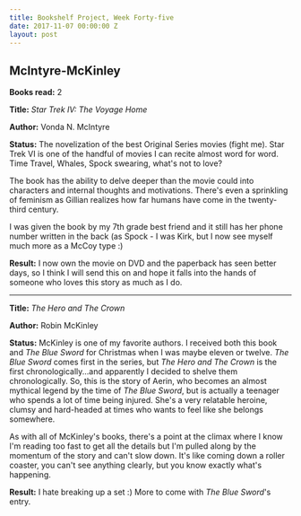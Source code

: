 ```yaml
---
title: Bookshelf Project, Week Forty-five
date: 2017-11-07 00:00:00 Z
layout: post
---
```


## McIntyre-McKinley

**Books read:** 2

**Title:** _Star Trek IV: The Voyage Home_

**Author:** Vonda N. McIntyre

**Status:** The novelization of the best Original Series movies (fight me). Star Trek VI is one of the handful of movies I can recite almost word for word. Time Travel, Whales, Spock swearing, what's not to love?

The book has the ability to delve deeper than the movie could into characters and internal thoughts and motivations. There's even a sprinkling of feminism as Gillian realizes how far humans have come in the twenty-third century.

I was given the book by my 7th grade best friend and it still has her phone number written in the back (as Spock - I was Kirk, but I now see myself much more as a McCoy type :)

**Result:** I now own the movie on DVD and the paperback has seen better days, so I think I will send this on and hope it falls into the hands of someone who loves this story as much as I do.

---
**Title:** _The Hero and The Crown_

**Author:** Robin McKinley

**Status:** McKinley is one of my favorite authors. I received both this book and _The Blue Sword_ for Christmas when I was maybe eleven or twelve. _The Blue Sword_ comes first in the series, but _The Hero and The Crown_ is the first chronologically...and apparently I decided to shelve them chronologically. So, this is the story of Aerin, who becomes an almost mythical legend by the time of _The Blue Sword_, but is actually a teenager who spends a lot of time being injured. She's a very relatable heroine, clumsy and hard-headed at times who wants to feel like she belongs somewhere.

As with all of McKinley's books, there's a point at the climax where I know I'm reading too fast to get all the details but I'm pulled along by the momentum of the story and can't slow down. It's like coming down a roller coaster, you can't see anything clearly, but you know exactly what's happening.

**Result:** I hate breaking up a set :) More to come with _The Blue Sword_'s entry.

